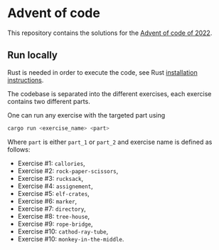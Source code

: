 # Advent of code

This repository contains the solutions for the [Advent of code of 2022](https://adventofcode.com/2022).

## Run locally

Rust is needed in order to execute the code, see Rust [installation instructions](https://www.rust-lang.org/tools/install).

The codebase is separated into the different exercises, each exercise contains two different parts.

One can run any exercise with the targeted part using

```bash
cargo run <exercise_name> <part>
```

Where `part` is either `part_1` or `part_2` and exercise name is defined as follows:

- Exercise #1: `callories`,
- Exercise #2: `rock-paper-scissors`,
- Exercise #3: `rucksack`,
- Exercise #4: `assignement`,
- Exercise #5: `elf-crates`,
- Exercise #6: `marker`,
- Exercise #7: `directory`,
- Exercise #8: `tree-house`,
- Exercise #9: `rope-bridge`,
- Exercise #10: `cathod-ray-tube`,
- Exercise #10: `monkey-in-the-middle`.
